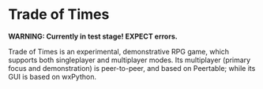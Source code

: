 # Trade of Times

**WARNING: Currently in test stage! EXPECT errors.**

Trade of Times is an experimental, demonstrative RPG game,
which supports both singleplayer and multiplayer modes. Its
multiplayer (primary focus and demonstration) is peer-to-peer,
and based on Peertable; while its GUI is based on wxPython.